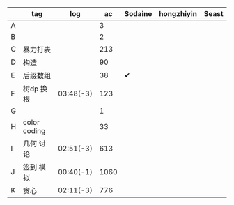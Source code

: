 |      | tag          | log       | ac   | Sodaine | hongzhiyin | Seast |
| ---- | ------------ | --------- | ---- | ------- | ---------- | ----- |
| A    |              |           | 3    |         |            |       |
| B    |              |           | 2    |         |            |       |
| C    | 暴力打表     |           | 213  |         |            |       |
| D    | 构造         |           | 90   |         |            |       |
| E    | 后缀数组     |           | 38   | ✔       |            |       |
| F    | 树dp 换根    | 03:48(-3) | 123  |         |            |       |
| G    |              |           | 1    |         |            |       |
| H    | color coding |           | 33   |         |            |       |
| I    | 几何 讨论    | 02:51(-3) | 613  |         |            |       |
| J    | 签到 模拟    | 00:40(-1) | 1060 |         |            |       |
| K    | 贪心         | 02:11(-3) | 776  |         |            |       |



